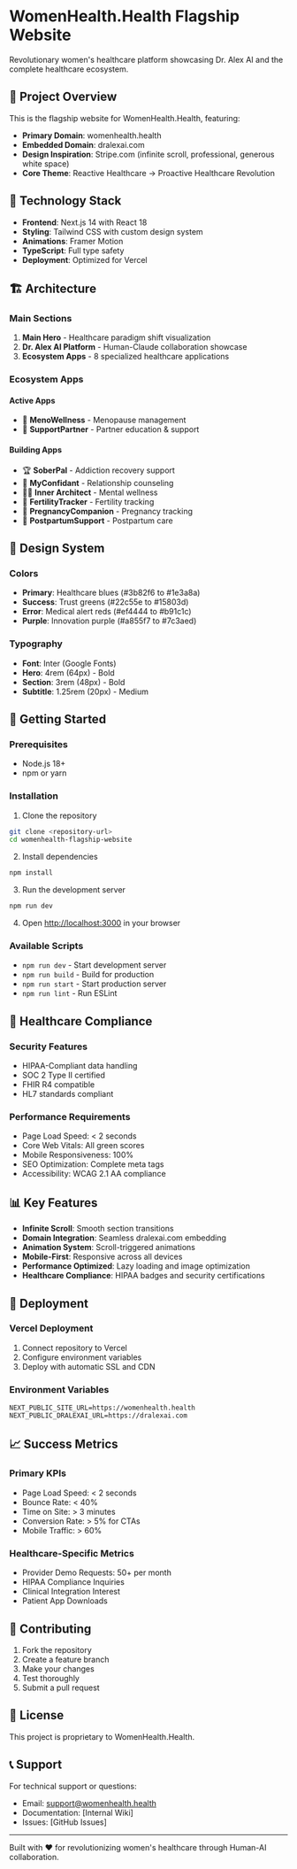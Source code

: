 # WomenHealth.Health Flagship Website

Revolutionary women's healthcare platform showcasing Dr. Alex AI and the complete healthcare ecosystem.

## 🌟 Project Overview

This is the flagship website for WomenHealth.Health, featuring:

- **Primary Domain**: womenhealth.health
- **Embedded Domain**: dralexai.com
- **Design Inspiration**: Stripe.com (infinite scroll, professional, generous white space)
- **Core Theme**: Reactive Healthcare → Proactive Healthcare Revolution

## 🚀 Technology Stack

- **Frontend**: Next.js 14 with React 18
- **Styling**: Tailwind CSS with custom design system
- **Animations**: Framer Motion
- **TypeScript**: Full type safety
- **Deployment**: Optimized for Vercel

## 🏗️ Architecture

### Main Sections

1. **Main Hero** - Healthcare paradigm shift visualization
2. **Dr. Alex AI Platform** - Human-Claude collaboration showcase
3. **Ecosystem Apps** - 8 specialized healthcare applications

### Ecosystem Apps

#### Active Apps
- 🌸 **MenoWellness** - Menopause management
- 🤝 **SupportPartner** - Partner education & support

#### Building Apps
- 🏆 **SoberPal** - Addiction recovery support
- 💬 **MyConfidant** - Relationship counseling
- 🧘‍♀️ **Inner Architect** - Mental wellness
- 🌱 **FertilityTracker** - Fertility tracking
- 🤰 **PregnancyCompanion** - Pregnancy tracking
- 👶 **PostpartumSupport** - Postpartum care

## 🎨 Design System

### Colors
- **Primary**: Healthcare blues (#3b82f6 to #1e3a8a)
- **Success**: Trust greens (#22c55e to #15803d)
- **Error**: Medical alert reds (#ef4444 to #b91c1c)
- **Purple**: Innovation purple (#a855f7 to #7c3aed)

### Typography
- **Font**: Inter (Google Fonts)
- **Hero**: 4rem (64px) - Bold
- **Section**: 3rem (48px) - Bold
- **Subtitle**: 1.25rem (20px) - Medium

## 🔧 Getting Started

### Prerequisites
- Node.js 18+ 
- npm or yarn

### Installation

1. Clone the repository
```bash
git clone <repository-url>
cd womenhealth-flagship-website
```

2. Install dependencies
```bash
npm install
```

3. Run the development server
```bash
npm run dev
```

4. Open [http://localhost:3000](http://localhost:3000) in your browser

### Available Scripts

- `npm run dev` - Start development server
- `npm run build` - Build for production
- `npm run start` - Start production server
- `npm run lint` - Run ESLint

## 🏥 Healthcare Compliance

### Security Features
- HIPAA-Compliant data handling
- SOC 2 Type II certified
- FHIR R4 compatible
- HL7 standards compliant

### Performance Requirements
- Page Load Speed: < 2 seconds
- Core Web Vitals: All green scores
- Mobile Responsiveness: 100%
- SEO Optimization: Complete meta tags
- Accessibility: WCAG 2.1 AA compliance

## 📊 Key Features

- **Infinite Scroll**: Smooth section transitions
- **Domain Integration**: Seamless dralexai.com embedding
- **Animation System**: Scroll-triggered animations
- **Mobile-First**: Responsive across all devices
- **Performance Optimized**: Lazy loading and image optimization
- **Healthcare Compliance**: HIPAA badges and security certifications

## 🚀 Deployment

### Vercel Deployment
1. Connect repository to Vercel
2. Configure environment variables
3. Deploy with automatic SSL and CDN

### Environment Variables
```env
NEXT_PUBLIC_SITE_URL=https://womenhealth.health
NEXT_PUBLIC_DRALEXAI_URL=https://dralexai.com
```

## 📈 Success Metrics

### Primary KPIs
- Page Load Speed: < 2 seconds
- Bounce Rate: < 40%
- Time on Site: > 3 minutes
- Conversion Rate: > 5% for CTAs
- Mobile Traffic: > 60%

### Healthcare-Specific Metrics
- Provider Demo Requests: 50+ per month
- HIPAA Compliance Inquiries
- Clinical Integration Interest
- Patient App Downloads

## 🤝 Contributing

1. Fork the repository
2. Create a feature branch
3. Make your changes
4. Test thoroughly
5. Submit a pull request

## 📄 License

This project is proprietary to WomenHealth.Health.

## 📞 Support

For technical support or questions:
- Email: support@womenhealth.health
- Documentation: [Internal Wiki]
- Issues: [GitHub Issues]

---

Built with ❤️ for revolutionizing women's healthcare through Human-AI collaboration.
